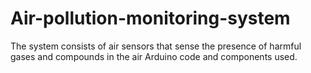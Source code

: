 # Air-pollution-monitoring-system
The system consists of air sensors that sense the presence of harmful gases and compounds in the air Arduino code and components used.
